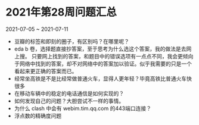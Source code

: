 # 2021年第28周问题汇总

2021-07-05 ~ 2021-07-11

- 豆瓣的标签和即刻的圈子，有区别吗？在哪里呢？
- eda b 卷，选择题直接抄答案，至于思考为什么选这个答案，我的做法是去网上搜。
  只要网上找到的答案，和题目中的错误选项有一点点不同，我会更倾向于网络中找到的答案，却不对网络中的答案加以验证。似乎我需要的只是一个看起来更正确的答案而已。
- 经常坐高铁是不是比经常做普通火车，显得人更年轻？毕竟高铁比普通火车快很多
- 在移动车辆中的稳定的电话通信是如何实现的？
- 如何发现自己的问题？大胆尝试不一样的事情。
- 为什么 clash 中会有 webim.tim.qq.com 的443端口连接？
- 浮点数的精确度问题
